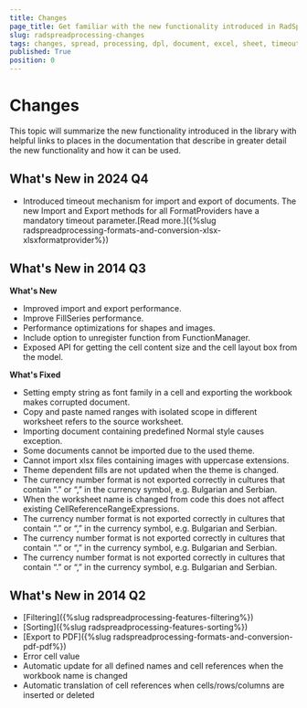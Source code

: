 ```yaml
---
title: Changes
page_title: Get familiar with the new functionality introduced in RadSpreadProcessing. 
slug: radspreadprocessing-changes
tags: changes, spread, processing, dpl, document, excel, sheet, timeout
published: True
position: 0
---
```


# Changes

This topic will summarize the new functionality introduced in the library with helpful links to places in the documentation that describe in greater detail the new functionality and how it can be used.

## What's New in 2024 Q4

* Introduced timeout mechanism for import and export of documents. The new Import and Export methods for all FormatProviders have a mandatory timeout parameter.[Read more.]({%slug radspreadprocessing-formats-and-conversion-xlsx-xlsxformatprovider%}) 

## What's New in 2014 Q3

__What's New__

* Improved import and export performance.    
* Improve FillSeries performance.       
* Performance optimizations for shapes and images.  
* Include option to unregister function from FunctionManager.     
* Exposed API for getting the cell content size and the cell layout box from the model.

__What's Fixed__

* Setting empty string as font family in a cell and exporting the workbook makes corrupted document.       
* Copy and paste named ranges with isolated scope in different worksheet refers to the source worksheet.      
* Importing document containing predefined Normal style causes exception.        
* Some documents cannot be imported due to the used theme.       
* Cannot import xlsx files containing images with uppercase extensions.
* Theme dependent fills are not updated when the theme is changed.        
* The currency number format is not exported correctly in cultures that contain “.” or “,” in the currency symbol, e.g. Bulgarian and Serbian.
* When the worksheet name is changed from code this does not affect existing CellReferenceRangeExpressions.       
* The currency number format is not exported correctly in cultures that contain “.” or “,” in the currency symbol, e.g. Bulgarian and Serbian.        
* The currency number format is not exported correctly in cultures that contain “.” or “,” in the currency symbol, e.g. Bulgarian and Serbian.       
* The currency number format is not exported correctly in cultures that contain “.” or “,” in the currency symbol, e.g. Bulgarian and Serbian.
        
## What's New in 2014 Q2

* [Filtering]({%slug radspreadprocessing-features-filtering%})
* [Sorting]({%slug radspreadprocessing-features-sorting%})
* [Export to PDF]({%slug radspreadprocessing-formats-and-conversion-pdf-pdf%})
* Error cell value           
* Automatic update for all defined names and cell references when the workbook name is changed          
* Automatic translation of cell references when cells/rows/columns are inserted or deleted
            
